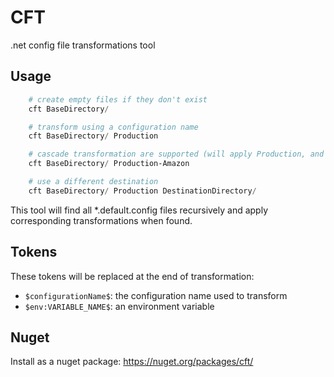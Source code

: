 CFT
===

.net config file transformations tool

## Usage

``` powershell
    # create empty files if they don't exist
    cft BaseDirectory/

    # transform using a configuration name
    cft BaseDirectory/ Production

    # cascade transformation are supported (will apply Production, and then Production-Amazon if found)
    cft BaseDirectory/ Production-Amazon

    # use a different destination
    cft BaseDirectory/ Production DestinationDirectory/
```

This tool will find all *.default.config files recursively and apply corresponding transformations when found.

## Tokens

These tokens will be replaced at the end of transformation:

 - ```$configurationName$```: the configuration name used to transform
 - ```$env:VARIABLE_NAME$```: an environment variable

## Nuget

Install as a nuget package: https://nuget.org/packages/cft/
